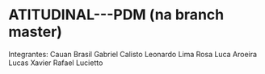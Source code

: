 # ATITUDINAL---PDM (na branch master)

Integrantes:
Cauan Brasil
Gabriel Calisto
Leonardo Lima Rosa
Luca Aroeira
Lucas Xavier
Rafael Lucietto

